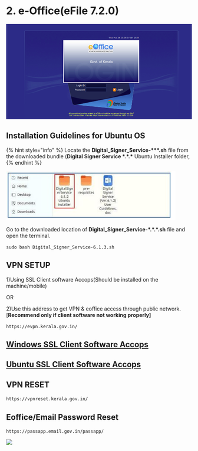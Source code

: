 # 2. e-Office(eFile 7.2.0)

![](../.gitbook/assets/eoffice.png)

## Installation Guidelines for Ubuntu OS

{% hint style="info" %}
Locate the **Digital\_Signer\_Service-\*\*\*.sh** file from the downloaded bundle (**Digital Signer Service \*.\*.\*** Ubuntu Installer folder,
{% endhint %}

![](../.gitbook/assets/eoffice1.JPG)

Go to the downloaded location of **Digital\_Signer\_Service-\*.\*.\*.sh** file and open the terminal.

```
sudo bash Digital_Signer_Service-6.1.3.sh
```

## VPN SETUP

1\)Using SSL Client software Accops(Should be installed on the machine/mobile)&#x20;

&#x20;                                             OR

2\)Use this address to get VPN & eoffice access through public network.\[**Recommend only if client software not working properly]**

```
https://evpn.kerala.gov.in/
```

## [Windows SSL Client Software Accops](https://evpn.kerala.gov.in/fes-bin/public/VPNClientSetup.exe)

## [Ubuntu SSL Client Software Accops](https://evpn.kerala.gov.in/fes-bin/public/HySecure\_Client\_5.1.4.16.deb)

## VPN RESET

```
https://vpnreset.kerala.gov.in/
```

## Eoffice/Email Password Reset

```
https://passapp.email.gov.in/passapp/
```

![](<../.gitbook/assets/29105-work-in-progress (1).gif>)
